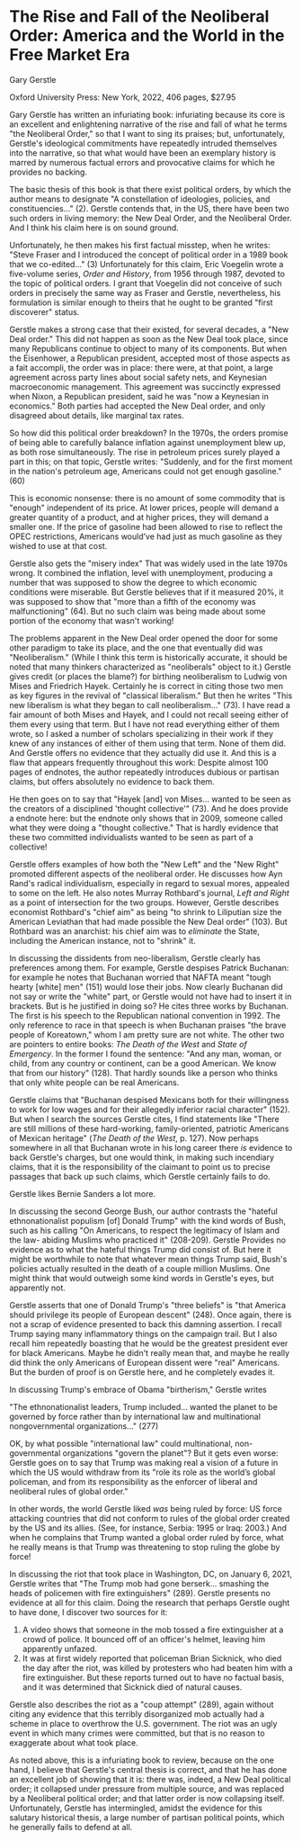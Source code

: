 # The Rise and Fall of the Neoliberal Order: America and the World in the Free Market Era

Gary Gerstle

Oxford University Press: New York, 2022, 406 pages, $27.95

Gary Gerstle has written an infuriating book: infuriating because its core is
an excellent and enlightening narrative of the rise and fall of what he terms
"the Neoliberal Order," so that I want to sing its praises; but, unfortunately,
Gerstle's ideological commitments have repeatedly intruded themselves into the
narrative, so that what would have been an exemplary history is marred by
numerous factual errors and provocative claims for which he provides no
backing.

The basic thesis of this book is that there exist political orders, by
which the author means to designate "A constellation of ideologies, policies,
and constituencies..." (2). Gerstle contends that, in the US,
there have been two such orders in living memory: the New Deal Order, and the
Neoliberal Order. And I think his claim here is on sound ground.

Unfortunately, he then makes his first factual misstep, when he writes: 
"Steve Fraser and I introduced the concept of political order in a 1989 book
that we co-edited..." (3) Unfortunately for this claim, Eric Voegelin wrote a
five-volume series, *Order and History*, from 1956 through 1987, devoted to the
topic of political orders. I grant that Voegelin did not conceive of such
orders in precisely the same way as Fraser and Gerstle, nevertheless, his
formulation is similar enough to theirs that he ought to be granted "first
discoverer" status.

Gerstle makes a strong case that their existed, for several decades, a "New
Deal order." This did not happen as soon as the New Deal took place, since many
Republicans continue to object to many of its components. But when the
Eisenhower, a Republican president, accepted most of those aspects as a fait
accompli, the order was in place: there were, at that point, a large agreement
across party lines about social safety nets, and Keynesian macroeconomic
management. This agreement was succinctly expressed when Nixon, a Republican
president, said he was "now a Keynesian in economics." Both parties had
accepted the New Deal order, and only disagreed about details, like marginal
tax rates.

So how did this political order breakdown? In the 1970s, the orders promise of
being able to carefully balance inflation against unemployment blew up, as both
rose simultaneously. The rise in petroleum prices surely played a part in this;
on that topic, Gerstle writes:
</i>
"Suddenly, and for the first moment in the nation's petroleum age, Americans
could not get enough gasoline."  (60)

This is economic nonsense: there is no amount of some commodity that is
"enough" independent of its price. At lower prices, people will demand a
greater quantity of a product, and at higher prices, they will demand a smaller
one. If the price of gasoline had been allowed to rise to reflect the OPEC
restrictions, Americans would’ve had just as much gasoline as they wished to
use at that cost.

Gerstle also gets the "misery index" That was widely used in the late 1970s
wrong. It combined the inflation, level with unemployment, producing a number
that was supposed to show the degree to which economic conditions were
miserable. But Gerstle believes that if it measured 20%, it was supposed to
show that "more than a fifth of the economy was malfunctioning" (64). But no
such claim was being made about some portion of the economy that wasn't
working!



The problems apparent in the New Deal order opened the door for some other
paradigm to take its place, and the one that eventually did was
"Neoliberalism." (While I think this term is historically accurate, it should
be noted that many thinkers characterized as "neoliberals" object to it.)
Gerstle gives credit (or places the blame?) for birthing neoliberalism to
Ludwig von Mises and Friedrich Hayek. Certainly he is correct in citing those
two men as key figures in the revival of "classical liberalism." But then he
writes "This new liberalism is what they began to call neoliberalism..." (73).
I have read a fair amount of both Mises and Hayek, and I could not recall seeing
either of them every using that term. But I have not read everything either of
them wrote, so I asked a number of scholars specializing in their work if
they knew of any instances of either of them using that term. None of them did.
And Gerstle offers no evidence that they actually did use it. And this is a
flaw that appears frequently throughout this work: Despite almost 100 pages
of endnotes, the author repeatedly introduces dubious or partisan claims, but
offers absolutely no evidence to back them.

He then goes on to say that "Hayek [and] von Mises... wanted to be seen as the
creators of a disciplined 'thought collective'" (73). And he does provide a
endnote here: but the endnote only shows that in 2009, someone called
what they were doing a "thought collective." That is hardly evidence that these
two committed individualists wanted to be seen as part of a collective!

Gerstle offers examples of how both the "New Left" and the "New Right" promoted
different aspects of the neoliberal order. He discusses how Ayn Rand's radical
individualism, especially in regard to sexual mores, appealed to some on the
left. He also notes Murray Rothbard's journal, *Left and Right* as a point of
intersection for the two groups. However,
Gerstle describes economist Rothbard's "chief aim" as being "to shrink to
Liliputian size the American Leviathan that had made possible the New Deal
order" (103). But Rothbard was an anarchist: his chief aim was to *eliminate*
the State, including the American instance, not to "shrink" it.

In discussing the dissidents from neo-liberalism, Gerstle 
clearly has preferences among them. For
example, Gerstle despises Patrick Buchanan: for example he notes that Buchanan
worried that NAFTA meant "tough hearty [white] men" (151) would lose their
jobs. Now clearly Buchanan did not say or write the "white" part, or Gerstle
would not have had to insert it in brackets. But is he justified in doing so?
He cites three works by Buchanan. The first is his speech to the Republican
national convention in 1992. The only reference to race in that speech is when
Buchanan praises "the brave people of Koreatown," whom I am pretty sure are not
white. The other two are pointers
to entire books: *The Death of the West* and *State of Emergency*. In the
former I found the sentence: "And any man, woman, or child, from any country or
continent, can be a good American. We know that from our history" (128). That
hardly sounds like a person who thinks that only white people can be real
Americans.

Gerstle claims that "Buchanan despised Mexicans both for their willingness to
work for low wages and for their allegedly inferior racial character" (152).
But when I search the sources Gerstle cites, I find statements like "There are
still millions of these hard-working, family-oriented, patriotic Americans of
Mexican heritage" (*The Death of the West*, p. 127). Now perhaps somewhere in
all that Buchanan wrote in his long career there *is* evidence to back
Gerstle's charges, but one would think, in making such incendiary claims, that
it is the responsibility of the claimant to point us to precise passages that
back up such claims, which Gerstle certainly fails to do.

Gerstle likes Bernie Sanders a lot more.


In discussing the second George Bush, our author contrasts the "hateful
ethnonationalist populism [of] Donald Trump" with the kind words of Bush, such
as his calling "On Americans, to respect the legitimacy of Islam and the law-
abiding Muslims who practiced it" (208-209). Gerstle Provides no evidence as
to what the hateful things Trump did consist of. But here it might be
worthwhile to note that whatever mean things Trump said, Bush's policies
actually resulted in the death of a couple million Muslims. One might think
that would outweigh some kind words in Gerstle's eyes, but apparently not.


Gerstle asserts that one of Donald Trump's "three beliefs" is "that America
should privilege its people of European descent" (248). Once again, there is
not a scrap of evidence presented to back this damning assertion. I recall
Trump saying many inflammatory things on the campaign trail. But I also recall
him repeatedly boasting that he would be the greatest president ever for black
Americans. Maybe he didn't really mean that, and maybe he really did think the
only Americans of European dissent were "real" Americans. But the burden of
proof is on Gerstle here, and he completely evades it.


In discussing Trump's embrace of Obama "birtherism," Gerstle writes 



"The ethnonationalist leaders, Trump included... wanted the planet to be
governed by force rather than by international law and multinational
nongovernmental organizations..." (277)

OK, by what possible "international law" could multinational, non-governmental
organizations "govern the planet"? But it gets even worse: Gerstle goes on to
say that Trump was making real a vision of a future in which the US would
withdraw from its "role its role as the world’s global policeman, and from its
responsibility as the enforcer of liberal and neoliberal rules of global
order."

In other words, the world Gerstle liked *was* being ruled by force: US force
attacking countries that did not conform to rules of the global order created by
the US and its allies. (See, for instance, Serbia: 1995 or Iraq: 2003.)
And when he complains that Trump wanted a global order
ruled by force, what he really means is that Trump was threatening to stop
ruling the globe by force!

In discussing the riot that took place in Washington, DC, on January 6, 2021,
Gerstle writes that "The Trump mob had gone berserk... smashing the heads of
policemen with fire extinguishers" (289). Gerstle presents no evidence at all
for this claim. Doing the research that perhaps Gerstle ought to have done, I
discover two sources for it:

1. A video shows that someone in the mob
tossed a fire extinguisher at a crowd of police. It
bounced off of an officer's helmet, leaving him apparently unfazed.
2. It was at first widely reported that policeman Brian Sicknick, who died the
day after the riot, was killed by protesters who had beaten him with a fire
extinguisher. But these reports turned out to have no factual basis, and it was
determined that Sicknick died of natural causes.

Gerstle also describes the riot as a "coup attempt" (289), again without citing
any evidence that this terribly disorganized mob actually had a scheme in place
to overthrow the U.S. government. The riot was an ugly event in which many
crimes were committed, but that is no reason to exaggerate about what took
place.


As noted above, this is a infuriating book to review, because on the one hand, I
believe that Gerstle's central thesis is correct, and that he has done an
excellent job of showing that it is: there was, indeed, a New Deal political
order; it collapsed under pressure from multiple source, and was replaced by a
Neoliberal political order; and that latter order is now collapsing itself.
Unfortunately, Gerstle has intermingled, amidst the evidence for this salutary
historical thesis, a large number of partisan political points, which he
generally fails to defend at all.
